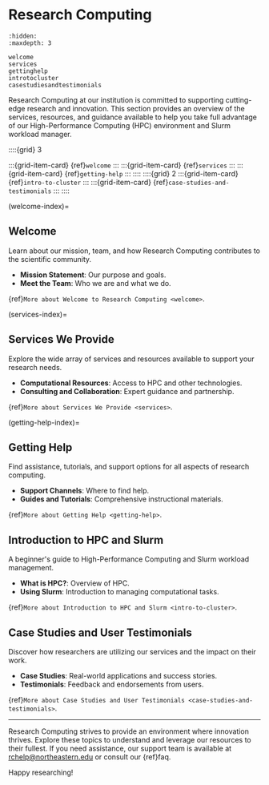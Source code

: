 # Research Computing

```{toctree}
:hidden:
:maxdepth: 3

welcome
services
gettinghelp
introtocluster
casestudiesandtestimonials
```
Research Computing at our institution is committed to supporting cutting-edge research and innovation. This section provides an overview of the services, resources, and guidance available to help you take full advantage of our High-Performance Computing (HPC) environment and Slurm workload manager.

::::{grid} 3

:::{grid-item-card} {ref}`welcome`
:::
:::{grid-item-card} {ref}`services`
:::
:::{grid-item-card} {ref}`getting-help`
:::
::::
::::{grid} 2
:::{grid-item-card} {ref}`intro-to-cluster`
:::
:::{grid-item-card} {ref}`case-studies-and-testimonials`
:::
::::

(welcome-index)=
## Welcome
Learn about our mission, team, and how Research Computing contributes to the scientific community.

- **Mission Statement**: Our purpose and goals.
- **Meet the Team**: Who we are and what we do.

{ref}`More about Welcome to Research Computing <welcome>`.

(services-index)=
## Services We Provide
Explore the wide array of services and resources available to support your research needs.

- **Computational Resources**: Access to HPC and other technologies.
- **Consulting and Collaboration**: Expert guidance and partnership.

{ref}`More about Services We Provide <services>`.

(getting-help-index)=
## Getting Help
Find assistance, tutorials, and support options for all aspects of research computing.

- **Support Channels**: Where to find help.
- **Guides and Tutorials**: Comprehensive instructional materials.

{ref}`More about Getting Help <getting-help>`.

## Introduction to HPC and Slurm
A beginner's guide to High-Performance Computing and Slurm workload management.

- **What is HPC?**: Overview of HPC.
- **Using Slurm**: Introduction to managing computational tasks.

{ref}`More about Introduction to HPC and Slurm <intro-to-cluster>`.

## Case Studies and User Testimonials
Discover how researchers are utilizing our services and the impact on their work.

- **Case Studies**: Real-world applications and success stories.
- **Testimonials**: Feedback and endorsements from users.

{ref}`More about Case Studies and User Testimonials <case-studies-and-testimonials>`.

---

Research Computing strives to provide an environment where innovation thrives. Explore these topics to understand and leverage our resources to their fullest. If you need assistance, our support team is available at <rchelp@northeastern.edu> or consult our {ref}faq.

Happy researching!

